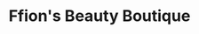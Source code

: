 ---
title: "Ffion's Beauty Boutique"
url: /cardigan-aberteifi/ffions-beauty-boutique/
shop: Kosmetik
---